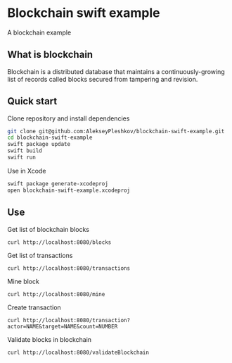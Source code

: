# Blockchain swift example

A blockchain example

## What is blockchain

Blockchain is a distributed database that maintains a continuously-growing list of records called blocks secured from tampering and revision.

## Quick start

Clone repository and install dependencies

```sh
git clone git@github.com:AlekseyPleshkov/blockchain-swift-example.git
cd blockchain-swift-example
swift package update
swift build
swift run
```

Use in Xcode

```sh
swift package generate-xcodeproj
open blockchain-swift-example.xcodeproj
```

## Use

Get list of blockchain blocks

```
curl http://localhost:8080/blocks
```

Get list of transactions

```
curl http://localhost:8080/transactions
```

Mine block

```
curl http://localhost:8080/mine
```

Create transaction

```
curl http://localhost:8080/transaction?actor=NAME&target=NAME&count=NUMBER
```

Validate blocks in blockchain

```
curl http://localhost:8080/validateBlockchain
```
